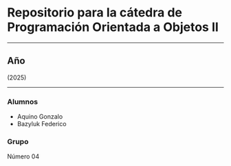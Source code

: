 # Repositorio para la cátedra de Programación Orientada a Objetos II

---

## Año

(2025)

---

### Alumnos

- Aquino Gonzalo
- Bazyluk Federico

### Grupo

Número 04
